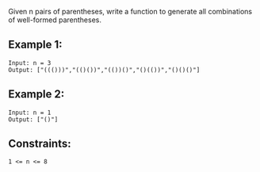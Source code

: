 Given n pairs of parentheses, write a function to generate all combinations of well-formed parentheses.

## Example 1:
```
Input: n = 3
Output: ["((()))","(()())","(())()","()(())","()()()"]
```
## Example 2:
```
Input: n = 1
Output: ["()"]
 ```

## Constraints:
```
1 <= n <= 8
```
